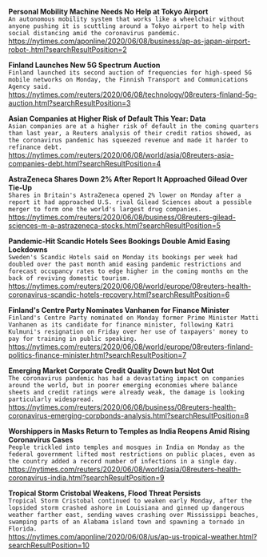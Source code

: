 **Personal Mobility Machine Needs No Help at Tokyo Airport**\
`An autonomous mobility system that works like a wheelchair without anyone pushing it is scuttling around a Tokyo airport to help with social distancing amid the coronavirus pandemic. `\
https://nytimes.com/aponline/2020/06/08/business/ap-as-japan-airport-robot-.html?searchResultPosition=2

**Finland Launches New 5G Spectrum Auction**\
`Finland launched its second auction of frequencies for high-speed 5G mobile networks on Monday, the Finnish Transport and Communications Agency said.`\
https://nytimes.com/reuters/2020/06/08/technology/08reuters-finland-5g-auction.html?searchResultPosition=3

**Asian Companies at Higher Risk of Default This Year: Data**\
`Asian companies are at a higher risk of default in the coming quarters than last year, a Reuters analysis of their credit ratios showed, as the coronavirus pandemic has squeezed revenue and made it harder to refinance debt.`\
https://nytimes.com/reuters/2020/06/08/world/asia/08reuters-asia-companies-debt.html?searchResultPosition=4

**AstraZeneca Shares Down 2% After Report It Approached Gilead Over Tie-Up**\
`Shares in Britain's AstraZeneca opened 2% lower on Monday after a report it had approached U.S. rival Gilead Sciences about a possible merger to form one the world's largest drug companies.`\
https://nytimes.com/reuters/2020/06/08/business/08reuters-gilead-sciences-m-a-astrazeneca-stocks.html?searchResultPosition=5

**Pandemic-Hit Scandic Hotels Sees Bookings Double Amid Easing Lockdowns**\
`Sweden's Scandic Hotels said on Monday its bookings per week had doubled over the past month amid easing pandemic restrictions and forecast occupancy rates to edge higher in the coming months on the back of reviving domestic tourism.`\
https://nytimes.com/reuters/2020/06/08/world/europe/08reuters-health-coronavirus-scandic-hotels-recovery.html?searchResultPosition=6

**Finland's Centre Party Nominates Vanhanen for Finance Minister**\
`Finland's Centre Party nominated on Monday former Prime Minister Matti Vanhanen as its candidate for finance minister, following Katri Kulmuni's resignation on Friday over her use of taxpayers' money to pay for training in public speaking.`\
https://nytimes.com/reuters/2020/06/08/world/europe/08reuters-finland-politics-finance-minister.html?searchResultPosition=7

**Emerging Market Corporate Credit Quality Down but Not Out**\
`The coronavirus pandemic has had a devastating impact on companies around the world, but in poorer emerging economies where balance sheets and credit ratings were already weak, the damage is looking particularly widespread.`\
https://nytimes.com/reuters/2020/06/08/business/08reuters-health-coronavirus-emerging-corpbonds-analysis.html?searchResultPosition=8

**Worshippers in Masks Return to Temples as India Reopens Amid Rising Coronavirus Cases**\
`People trickled into temples and mosques in India on Monday as the federal government lifted most restrictions on public places, even as the country added a record number of infections in a single day.`\
https://nytimes.com/reuters/2020/06/08/world/asia/08reuters-health-coronavirus-india.html?searchResultPosition=9

**Tropical Storm Cristobal Weakens, Flood Threat Persists**\
`Tropical Storm Cristobal continued to weaken early Monday, after the lopsided storm crashed ashore in Louisiana and ginned up dangerous weather farther east, sending waves crashing over Mississippi beaches, swamping parts of an Alabama island town and spawning a tornado in Florida.`\
https://nytimes.com/aponline/2020/06/08/us/ap-us-tropical-weather.html?searchResultPosition=10


